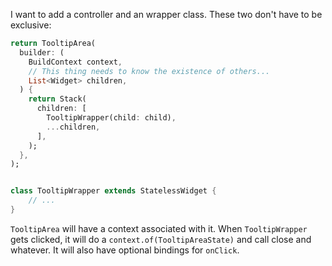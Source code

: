 I want to add a controller and an wrapper class. These two don't have to be exclusive:


```dart
return TooltipArea(
  builder: (
    BuildContext context,
    // This thing needs to know the existence of others...
    List<Widget> children,
  ) {
    return Stack(
      children: [
        TooltipWrapper(child: child),
        ...children,
      ],
    );
  },
);


class TooltipWrapper extends StatelessWidget {
    // ...
}
```

`TooltipArea` will have a context associated with it. When `TooltipWrapper` gets clicked, it will do a `context.of(TooltipAreaState)` and call close and whatever. It will also have optional bindings for `onClick`.

